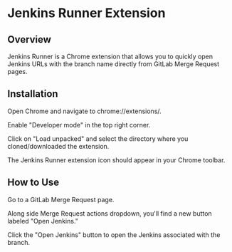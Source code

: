 # Jenkins Runner Extension

## Overview

Jenkins Runner is a Chrome extension that allows you to quickly open Jenkins URLs with the branch name directly from GitLab Merge Request pages.

## Installation

Open Chrome and navigate to chrome://extensions/.

Enable "Developer mode" in the top right corner.

Click on "Load unpacked" and select the directory where you cloned/downloaded the extension.

The Jenkins Runner extension icon
should appear in your Chrome toolbar.

## How to Use

Go to a GitLab Merge Request page.

Along side Merge Request actions dropdown, you'll find a new button labeled "Open Jenkins."

Click the "Open Jenkins" button to open the Jenkins associated with the branch.
